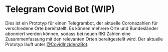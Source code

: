 # Telegram Covid Bot (WIP)
Dies ist ein Prototyp für einen Telegrambot, der aktuelle Coronazahlen für verschiedene Orte bereitstellt.
Es können mehrere Orte und Bundesländer abonniert werden können, sodass bei neuen RKI Zahlen eine Zusammenfassung mit den relevanten Orten bereitgestellt wird.
Der aktuelle Prototyp läuft unter [@CovidInzidenzBot](https://t.me/CovidInzidenzBot).